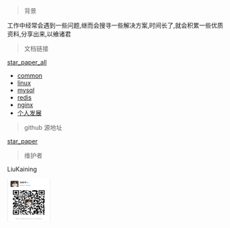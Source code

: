 > 背景

工作中经常会遇到一些问题,继而会搜寻一些解决方案,时间长了,就会积累一些优质资料,分享出来,以飨诸君

> 文档链接

[star_paper_all](https://mengqingshare.github.io/star_paper/star_paper.html)
- [common](https://mengqingshare.github.io/star_paper/common.html)
- [linux](https://mengqingshare.github.io/star_paper/linux.html)    
- [mysql](https://mengqingshare.github.io/star_paper/mysql.html)
- [redis](https://mengqingshare.github.io/star_paper/redis.html)
- [nginx](https://mengqingshare.github.io/star_paper/nginx.html)
- [个人发展](https://mengqingshare.github.io/star_paper/person_development.html)    

> github 源地址

[star_paper](https://github.com/mengqingshare/star_paper)


> 维护者

LiuKaining

<img src="/images/lkn.png" width=100 height=100/>





